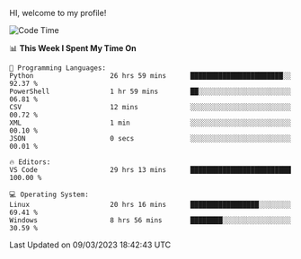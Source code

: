 HI, welcome to my profile!
<!--START_SECTION:waka-->
![Code Time](http://img.shields.io/badge/Code%20Time-615%20hrs%205%20mins-blue)

📊 **This Week I Spent My Time On** 

```text
💬 Programming Languages: 
Python                   26 hrs 59 mins      ███████████████████████░░   92.37 % 
PowerShell               1 hr 59 mins        ██░░░░░░░░░░░░░░░░░░░░░░░   06.81 % 
CSV                      12 mins             ░░░░░░░░░░░░░░░░░░░░░░░░░   00.72 % 
XML                      1 min               ░░░░░░░░░░░░░░░░░░░░░░░░░   00.10 % 
JSON                     0 secs              ░░░░░░░░░░░░░░░░░░░░░░░░░   00.01 % 

🔥 Editors: 
VS Code                  29 hrs 13 mins      █████████████████████████   100.00 % 

💻 Operating System: 
Linux                    20 hrs 16 mins      █████████████████░░░░░░░░   69.41 % 
Windows                  8 hrs 56 mins       ████████░░░░░░░░░░░░░░░░░   30.59 % 
```


 Last Updated on 09/03/2023 18:42:43 UTC
<!--END_SECTION:waka-->
